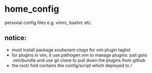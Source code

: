 home\_config
===========

personal config files e.g. vimrc, bashrc etc.

## notice:
- must install package *exuberant-ctags* for vim plugin taglist
- for plugins in vim, it use pathogen.vim to manage plugins: just goto .vim/bundle and use git clone to pull down the plugins from github
- the root/ fold contains the config/script which deployed to /
